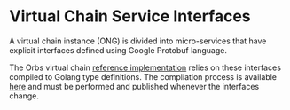 # Virtual Chain Service Interfaces

A virtual chain instance (ONG) is divided into micro-services that have explicit interfaces defined using Google Protobuf language.

The Orbs virtual chain [reference implementation](https://github.com/orbs-network/orbs-network-go) relies on these interfaces compiled to Golang type definitions. The compliation process is available [here](../types/README.md) and must be performed and published whenever the interfaces change.